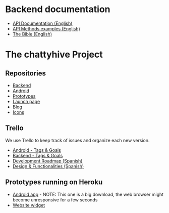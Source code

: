Backend documentation
=====================

- [API Documentation (English)](https://docs.google.com/document/d/1ivUpGlNiY1s6CJldyP1rZYgtF1vZphSUvDcsu3QmZPI/edit?usp=sharing)
- [API Methods examples (English)](https://docs.google.com/document/d/18tg-MQ5VWgu519k9KIeWpYev4uEiqS7hCv0LU56ZLU0/edit?usp=sharing)  
- [The Bible (English)](https://docs.google.com/document/d/1WH7zUVjVpw4GChMHHBJKN_w6ORyyWgvyn8kXd1pHBNc/edit?usp=sharing)


The chattyhive Project
======================

Repositories
------------
 - [Backend](https://github.com/diegopau/chattyhive-backend)
 - [Android](https://github.com/jonathrodriguez/chattyhive-android)
 - [Prototypes](https://github.com/diegopau/chattyhive-prototypes)
 - [Launch page](https://github.com/diegopau/chattyhive-launch)
 - [Blog](https://github.com/diegopau/chattyhive-blog)
 - [Icons](https://github.com/diegopau/chattyhive-icons)

Trello
------
We use Trello to keep track of issues and organize each new version.
- [Android - Tags & Goals](https://trello.com/b/p7lzPSRE/android-tags-goals)
- [Backend - Tags & Goals](https://trello.com/b/jadaPPL3/backend-tags-goals)
- [Development Roadmap (Spanish)](https://trello.com/b/dlgxOlGs/development-roadmap)
- [Design & Functionalities (Spanish)](https://trello.com/b/LT9HYClf/diseno-y-funcionalidades)

Prototypes running on Heroku
----------------------------
- [Android app](https://ch-prototype.herokuapp.com) - NOTE: This one is a big download, the web browser might become unresponsive for a few seconds
- [Website widget](https://ch-prototype-widget.herokuapp.com)
